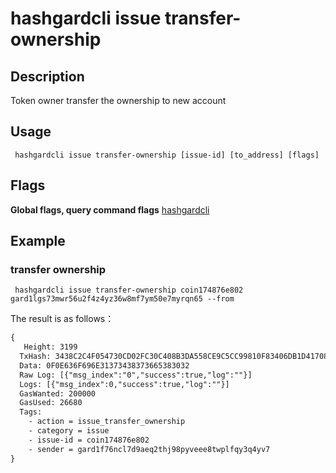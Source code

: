 # hashgardcli issue transfer-ownership

## Description
Token owner transfer the ownership to new account
## Usage
```shell
 hashgardcli issue transfer-ownership [issue-id] [to_address] [flags]
```
## Flags

**Global flags, query command flags** [hashgardcli](../README.md)

## Example
### transfer ownership
```shell
 hashgardcli issue transfer-ownership coin174876e802 gard1lgs73mwr56u2f4z4yz36w8mf7ym50e7myrqn65 --from
```
The result is as follows：
```txt
{
   Height: 3199
  TxHash: 3438C2C4F054730CD02FC30C408B3DA558CE9C5CC99810F83406DB1D41708CC9
  Data: 0F0E636F696E31373438373665383032
  Raw Log: [{"msg_index":"0","success":true,"log":""}]
  Logs: [{"msg_index":0,"success":true,"log":""}]
  GasWanted: 200000
  GasUsed: 26680
  Tags:
    - action = issue_transfer_ownership
    - category = issue
    - issue-id = coin174876e802
    - sender = gard1f76ncl7d9aeq2thj98pyveee8twplfqy3q4yv7
}
```
